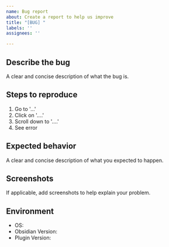 ```yaml
---
name: Bug report
about: Create a report to help us improve
title: "[BUG] "
labels: ''
assignees: ''

---
```


## Describe the bug
A clear and concise description of what the bug is.

<!-- To Reproduce in a new vault with only this community plugin turned on -->
## Steps to reproduce
1. Go to '...'
2. Click on '....'
3. Scroll down to '....'
4. See error

## Expected behavior
A clear and concise description of what you expected to happen.

<!-- optional -->
## Screenshots
If applicable, add screenshots to help explain your problem.

## Environment
 - OS: 
 - Obsidian Version: 
 - Plugin Version:
